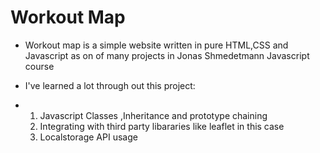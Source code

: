 # Workout Map
- Workout map is a simple website written in pure HTML,CSS and Javascript as on of many projects in Jonas Shmedetmann Javascript course

- I've learned a lot through out this project:
- 1. Javascript Classes ,Inheritance and prototype chaining
  2. Integrating with third party libararies like leaflet in this case
  3. Localstorage API usage  
